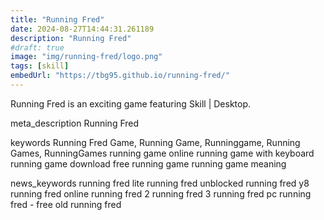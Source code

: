 ```yaml
---
title: "Running Fred"
date: 2024-08-27T14:44:31.261189
description: "Running Fred"
#draft: true
image: "img/running-fred/logo.png"
tags: [skill]
embedUrl: "https://tbg95.github.io/running-fred/"
---
```


Running Fred is an exciting game featuring Skill | Desktop.

meta_description
Running Fred


keywords
Running Fred Game, Running Game, Runninggame, Running Games, RunningGames running game online running game with keyboard running game download free running game running game meaning


news_keywords
running fred lite running fred unblocked running fred y8 running fred online running fred 2 running fred 3 running fred pc running fred - free old running fred
